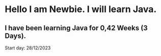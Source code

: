 # Hello I am Newbie. I will learn Java.
## I have been learning Java for 0,42 Weeks (3 Days).
Start day: 28/12/2023
